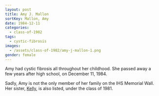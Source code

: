 ```yaml
---
layout: post
title: Amy J. Mallon
sortKey: Mallon, Amy
date: 1984-12-11
categories:
  - class-of-1982
tags:
  - cystic-fibrosis
images:
  - /assets/class-of-1982/amy-j-mallon-1.png
gender: female
---
```


Amy had cystic fibrosis all throughout her childhood. She passed away a few years after high school, on December 11, 1984.

Sadly, Amy is not the only member of her family on the IHS Memorial Wall. Her sister, [Kelly](https://ihsmemorial.org/class-of-1981/kelly-l-mallon/), is also listed, under the class of 1981.
